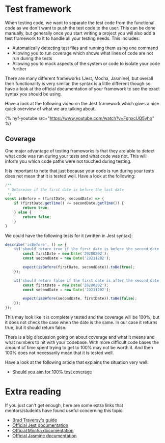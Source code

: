# Test framework
When testing code, we want to separate the test code from the functional code as we don't want to push the test code to the user. This can be done manually, but generally once you start writing a project you will also add a test framework to it to handle all your testing needs. This includes:

- Automatically detecting test files and running them using one command
- Allowing you to run coverage which shows what lines of code are not run during the tests
- Allowing you to mock aspects of the system or code to isolate your code further

There are many different frameworks (Jest, Mocha, Jasmine), but overall their functionality is very similar, the syntax is a little different though so have a look at the official documentation of your framework to see the exact syntax you should be using.

Have a look at the following video on the Jest framework which gives a nice quick overview of what we are talking about.

{% hyf-youtube src="https://www.youtube.com/watch?v=FgnxcUQ5vho" %}

## Coverage

One major advantage of testing frameworks is that they are able to detect what code was run during your tests and what code was not. This will inform you which code paths were not touched during testing.

It is important to note that just because your code is run during your tests does not mean that it is tested well. Have a look at the following:

```js
/**
 * Determine if the first date is before the last date
 */
const isBefore = (firstDate, secondDate) => {
    if (firstDate.getTime() <= secondDate.getTime()) {
        return true;
    } else {
        return false;
    }
}
```

We could have the following tests for it (written in Jest syntax):

```js
describe('isBefore', () => {
    it('should return true if the first date is before the second date', () => {
        const firstDate = new Date('20200202');
        const secondDate = new Date('20211202');

        expect(isBefore(firstDate, secondDate)).toBe(true);
    });

    it('should return false if the first date is after the second date', () => {
        const firstDate = new Date('20200202');
        const secondDate = new Date('20211202');

        expect(isBefore(secondDate, firstDate)).toBe(false);
    });
});
```

This may look like it is completely tested and the coverage will be 100%, but it does not check the case when the date is the same. In our case it returns true, but it should return false.

There is a big discussion going on about coverage and what it means and what numbers to hit with your codebase. With more difficult code bases the amount of time spent trying to get to 100% may not be worth it. And then 100% does not necessarily mean that it is tested well.

Have a look at the following article that explains the situation very well:

- [Should you aim for 100% test coverage](https://blog.ndepend.com/aim-100-percent-test-coverage/)

# Extra reading
If you just can't get enough, here are some extra links that mentors/students have found useful concerning this topic:

- [Brad Traversy's guide](https://www.youtube.com/watch?v=7r4xVDI2vho)
- [Official Jest documentation](https://jestjs.io/)
- [Official Mocha documentation](https://mochajs.org/)
- [Official Jasmine documentation](https://jasmine.github.io/)